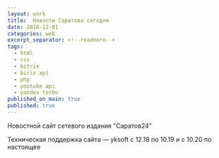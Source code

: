 ```yaml
---
layout: work
title:  Новости Саратова сегодня
date: 2018-12-01
categories: web
excerpt_separator: <!--readmore-->
tags:
  - html
  - css
  - bitrix
  - birix api
  - php
  - youtube api
  - yandex turbo
published_on_main: true
published: true
---
```

Новостной сайт сетевого издания "Саратов24"
<!--readmore-->
Техническая поддержка сайта — yksoft
с 12.18 по 10.19 и с 10.20 по настоящее
